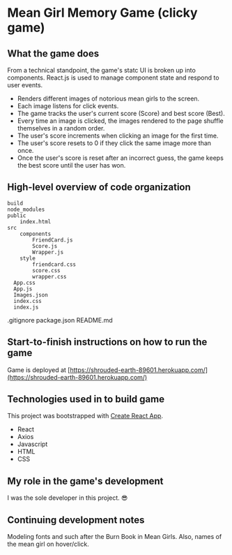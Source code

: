 # Mean Girl Memory Game (clicky game)

## What the game does

From a technical standpoint, the game's statc UI is broken up into components. React.js is used to manage component state and respond to user events.

- Renders different images of notorious mean girls to the screen.
- Each image listens for click events.
- The game tracks the user's current score (Score) and best score (Best).
- Every time an image is clicked, the images rendered to the page shuffle themselves in a random order.
- The user's score increments when clicking an image for the first time.
- The user's score resets to 0 if they click the same image more than once.
- Once the user's score is reset after an incorrect guess, the game keeps the best score until the user has won.

## High-level overview of code organization

    build
    node_modules
    public
    	index.html
    src
    	components
        	FriendCard.js
            Score.js
            Wrapper.js
        style
        	friendcard.css
            score.css
            wrapper.css
      App.css
      App.js
      Images.json
      index.css
      index.js

.gitignore
package.json
README.md

## Start-to-finish instructions on how to run the game

Game is deployed at [https://shrouded-earth-89601.herokuapp.com/](https://shrouded-earth-89601.herokuapp.com/)

## Technologies used in to build game

This project was bootstrapped with [Create React App](https://github.com/facebook/create-react-app).

- React
- Axios
- Javascript
- HTML
- CSS

## My role in the game's development

I was the sole developer in this project. :sunglasses:

## Continuing development notes

Modeling fonts and such after the Burn Book in Mean Girls. Also, names of the mean girl on hover/click.
